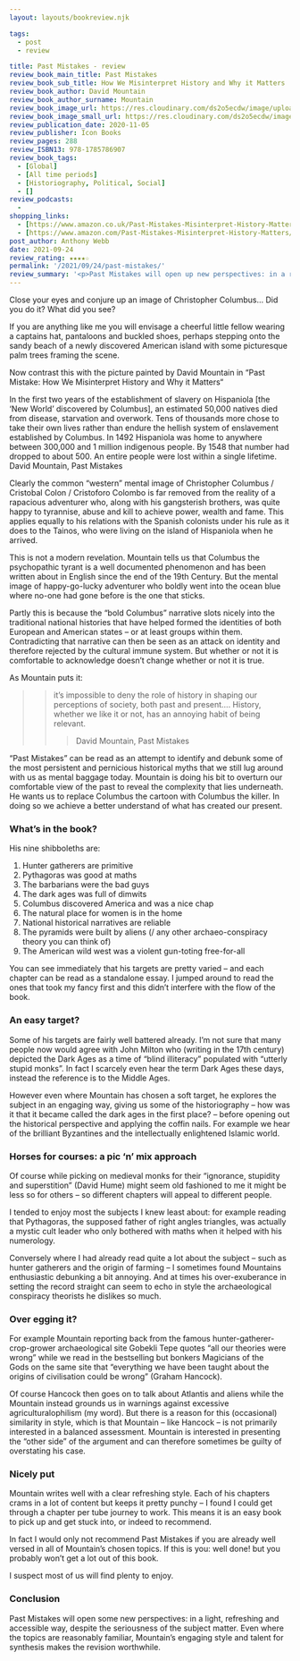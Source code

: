 ```yaml
---
layout: layouts/bookreview.njk

tags:
  - post
  - review

title: Past Mistakes - review
review_book_main_title: Past Mistakes
review_book_sub_title: How We Misinterpret History and Why it Matters
review_book_author: David Mountain
review_book_author_surname: Mountain
review_book_image_url: https://res.cloudinary.com/ds2o5ecdw/image/upload/acovers/1785786628.02._SCL_.jpg
review_book_image_small_url: https://res.cloudinary.com/ds2o5ecdw/image/upload/acovers/1785786628.02._SCM_.jpg
review_publication_date: 2020-11-05
review_publisher: Icon Books
review_pages: 288
review_ISBN13: 978-1785786907
review_book_tags:
  - [Global]
  - [All time periods]
  - [Historiography, Political, Social]
  - []
review_podcasts:
  - 
shopping_links:
  - [https://www.amazon.co.uk/Past-Mistakes-Misinterpret-History-Matters/dp/1785786628/, Amazon UK, Amazon UK book link]
  - [https://www.amazon.com/Past-Mistakes-Misinterpret-History-Matters/dp/1785786628/, Amazon US, Amazon US book link]
post_author: Anthony Webb
date: 2021-09-24
review_rating: ★★★★☆
permalink: '/2021/09/24/past-mistakes/'
review_summary: '<p>Past Mistakes will open up new perspectives: in a refreshing and accessible way, despite the seriousness of the subject matter. And even where the book treads familiar ground, Mountain’s engaging style and talent for synthesis makes the revision worthwhile.</p><p>So unless you are already an expert in all the topics covered you will find plenty to enjoy.</p>'
---
```

Close your eyes and conjure up an image of Christopher Columbus… Did you do it? What did you see?

If you are anything like me you will envisage a cheerful little fellow wearing a captains hat, pantaloons and buckled shoes, perhaps stepping onto the sandy beach of a newly discovered American island with some picturesque palm trees framing the scene.

Now contrast this with the picture painted by David Mountain in “Past Mistake: How We Misinterpret History and Why it Matters“

In the first two years of the establishment of slavery on Hispaniola [the ‘New World’ discovered by Columbus], an estimated 50,000 natives died from disease, starvation and overwork. Tens of thousands more chose to take their own lives rather than endure the hellish system of enslavement established by Columbus. In 1492 Hispaniola was home to anywhere between 300,000 and 1 million indigenous people. By 1548 that number had dropped to about 500. An entire people were lost within a single lifetime.
David Mountain, Past Mistakes

Clearly the common “western” mental image of Christopher Columbus / Cristobal Colon / Cristoforo Colombo is far removed from the reality of a rapacious adventurer who, along with his gangsterish brothers, was quite happy to tyrannise, abuse and kill to achieve power, wealth and fame. This applies equally to his relations with the Spanish colonists under his rule as it does to the Tainos, who were living on the island of Hispaniola when he arrived.

This is not a modern revelation. Mountain tells us that Columbus the psychopathic tyrant is a well documented phenomenon and has been written about in English since the end of the 19th Century. But the mental image of happy-go-lucky adventurer who boldly went into the ocean blue where no-one had gone before is the one that sticks.

Partly this is because the “bold Columbus” narrative slots nicely into the traditional national histories that have helped formed the identities of both European and American states – or at least groups within them. Contradicting that narrative can then be seen as an attack on identity and therefore rejected by the cultural immune system. But whether or not it is comfortable to acknowledge doesn’t change whether or not it is true.

As Mountain puts it:

>>it’s impossible to deny the role of history in shaping our perceptions of society, both past and present…. History, whether we like it or not, has an annoying habit of being relevant.
>>>
>>>David Mountain, Past Mistakes

“Past Mistakes” can be read as an attempt to identify and debunk some of the most persistent and pernicious historical myths that we still lug around with us as mental baggage today. Mountain is doing his bit to overturn our comfortable view of the past to reveal the complexity that lies underneath. He wants us to replace Columbus the cartoon with Columbus the killer. In doing so we achieve a better understand of what has created our present.

### What’s in the book?
His nine shibboleths are:
1. Hunter gatherers are primitive
2. Pythagoras was good at maths
3. The barbarians were the bad guys
4. The dark ages was full of dimwits
5. Columbus discovered America and was a nice chap
6. The natural place for women is in the home
7. National historical narratives are reliable
8. The pyramids were built by aliens (/ any other archaeo-conspiracy theory you can think of)
9. The American wild west was a violent gun-toting free-for-all

You can see immediately that his targets are pretty varied – and each chapter can be read as a standalone essay. I jumped around to read the ones that took my fancy first and this didn’t interfere with the flow of the book.

### An easy target?

Some of his targets are fairly well battered already. I’m not sure that many people now would agree with John Milton who (writing in the 17th century) depicted the Dark Ages as a time of “blind illiteracy” populated with “utterly stupid monks”. In fact I scarcely even hear the term Dark Ages these days, instead the reference is to the Middle Ages.

However even where Mountain has chosen a soft target, he explores the subject in an engaging way, giving us some of the historiography – how was it that it became called the dark ages in the first place? – before opening out the historical perspective and applying the coffin nails. For example we hear of the brilliant Byzantines and the intellectually enlightened Islamic world.

### Horses for courses: a pic ‘n’ mix approach

Of course while picking on medieval monks for their “ignorance, stupidity and superstition” (David Hume) might seem old fashioned to me it might be less so for others – so different chapters will appeal to different people.

I tended to enjoy most the subjects I knew least about: for example reading that Pythagoras, the supposed father of right angles triangles, was actually a mystic cult leader who only bothered with maths when it helped with his numerology.

Conversely where I had already read quite a lot about the subject – such as hunter gatherers and the origin of farming – I sometimes found Mountains enthusiastic debunking a bit annoying. And at times his over-exuberance in setting the record straight can seem to echo in style the archaeological conspiracy theorists he dislikes so much.

### Over egging it?

For example Mountain reporting back from the famous hunter-gatherer-crop-grower archaeological site Gobekli Tepe quotes “all our theories were wrong” while we read in the bestselling but bonkers Magicians of the Gods on the same site that “everything we have been taught about the origins of civilisation could be wrong” (Graham Hancock).

Of course Hancock then goes on to talk about Atlantis and aliens while the Mountain instead grounds us in warnings against excessive agriculturalophilism (my word). But there is a reason for this (occasional) similarity in style, which is that Mountain – like Hancock – is not primarily interested in a balanced assessment. Mountain is interested in presenting the “other side” of the argument and can therefore sometimes be guilty of overstating his case.

### Nicely put

Mountain writes well with a clear refreshing style. Each of his chapters crams in a lot of content but keeps it pretty punchy – I found I could get through a chapter per tube journey to work. This means it is an easy book to pick up and get stuck into, or indeed to recommend.

In fact I would only not recommend Past Mistakes if you are already well versed in all of Mountain’s chosen topics. If this is you: well done! but you probably won’t get a lot out of this book.

I suspect most of us will find plenty to enjoy.

### Conclusion

Past Mistakes will open some new perspectives: in a light, refreshing and accessible way, despite the seriousness of the subject matter. Even where the topics are reasonably familiar, Mountain’s engaging style and talent for synthesis makes the revision worthwhile.